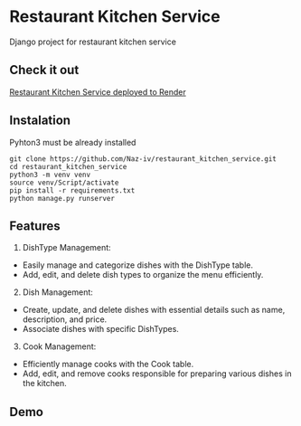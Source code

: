 # Restaurant Kitchen Service

Django project for restaurant kitchen service

## Check it out

[Restaurant Kitchen Service deployed to Render](https://restaurant-mate-8on4.onrender.com)

## Instalation

Pyhton3 must be already installed
```shell
git clone https://github.com/Naz-iv/restaurant_kitchen_service.git
cd restaurant_kitchen_service
python3 -m venv venv
source venv/Script/activate
pip install -r requirements.txt
python manage.py runserver
```

## Features
1. DishType Management:
* Easily manage and categorize dishes with the DishType table.
* Add, edit, and delete dish types to organize the menu efficiently.

2. Dish Management:
* Create, update, and delete dishes with essential details such as name, description, and price.
* Associate dishes with specific DishTypes.

3. Cook Management:
* Efficiently manage cooks with the Cook table.
* Add, edit, and remove cooks responsible for preparing various dishes in the kitchen.

## Demo
